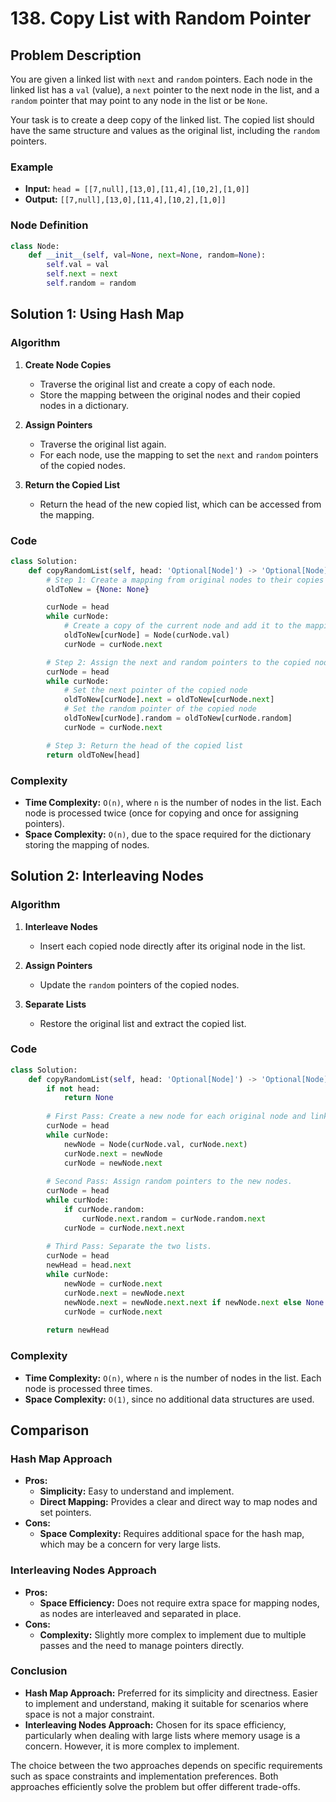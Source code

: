 # 138. Copy List with Random Pointer

## Problem Description
You are given a linked list with `next` and `random` pointers. Each node in the linked list has a `val` (value), a `next` pointer to the next node in the list, and a `random` pointer that may point to any node in the list or be `None`.

Your task is to create a deep copy of the linked list. The copied list should have the same structure and values as the original list, including the `random` pointers.

### Example
- **Input:** `head = [[7,null],[13,0],[11,4],[10,2],[1,0]]`
- **Output:** `[[7,null],[13,0],[11,4],[10,2],[1,0]]`

### Node Definition

```python
class Node:
    def __init__(self, val=None, next=None, random=None):
        self.val = val
        self.next = next
        self.random = random
```

## Solution 1: Using Hash Map

### Algorithm

1. **Create Node Copies**
   - Traverse the original list and create a copy of each node.
   - Store the mapping between the original nodes and their copied nodes in a dictionary.

2. **Assign Pointers**
   - Traverse the original list again.
   - For each node, use the mapping to set the `next` and `random` pointers of the copied nodes.

3. **Return the Copied List**
   - Return the head of the new copied list, which can be accessed from the mapping.

### Code

```python
class Solution:
    def copyRandomList(self, head: 'Optional[Node]') -> 'Optional[Node]':
        # Step 1: Create a mapping from original nodes to their copies
        oldToNew = {None: None}

        curNode = head
        while curNode:
            # Create a copy of the current node and add it to the mapping
            oldToNew[curNode] = Node(curNode.val)
            curNode = curNode.next

        # Step 2: Assign the next and random pointers to the copied nodes
        curNode = head
        while curNode:
            # Set the next pointer of the copied node
            oldToNew[curNode].next = oldToNew[curNode.next]
            # Set the random pointer of the copied node
            oldToNew[curNode].random = oldToNew[curNode.random]
            curNode = curNode.next

        # Step 3: Return the head of the copied list
        return oldToNew[head]
```

### Complexity
- **Time Complexity:** `O(n)`, where `n` is the number of nodes in the list. Each node is processed twice (once for copying and once for assigning pointers).
- **Space Complexity:** `O(n)`, due to the space required for the dictionary storing the mapping of nodes.

## Solution 2: Interleaving Nodes

### Algorithm

1. **Interleave Nodes**
   - Insert each copied node directly after its original node in the list.

2. **Assign Pointers**
   - Update the `random` pointers of the copied nodes.

3. **Separate Lists**
   - Restore the original list and extract the copied list.

### Code

```python
class Solution:
    def copyRandomList(self, head: 'Optional[Node]') -> 'Optional[Node]':
        if not head:
            return None
        
        # First Pass: Create a new node for each original node and link them together.
        curNode = head
        while curNode:
            newNode = Node(curNode.val, curNode.next)
            curNode.next = newNode
            curNode = newNode.next
        
        # Second Pass: Assign random pointers to the new nodes.
        curNode = head
        while curNode:
            if curNode.random:
                curNode.next.random = curNode.random.next
            curNode = curNode.next.next
        
        # Third Pass: Separate the two lists.
        curNode = head
        newHead = head.next
        while curNode:
            newNode = curNode.next
            curNode.next = newNode.next
            newNode.next = newNode.next.next if newNode.next else None
            curNode = curNode.next
        
        return newHead
```

### Complexity
- **Time Complexity:** `O(n)`, where `n` is the number of nodes in the list. Each node is processed three times.
- **Space Complexity:** `O(1)`, since no additional data structures are used.

## Comparison

### Hash Map Approach
- **Pros:**
  - **Simplicity:** Easy to understand and implement.
  - **Direct Mapping:** Provides a clear and direct way to map nodes and set pointers.
- **Cons:**
  - **Space Complexity:** Requires additional space for the hash map, which may be a concern for very large lists.

### Interleaving Nodes Approach
- **Pros:**
  - **Space Efficiency:** Does not require extra space for mapping nodes, as nodes are interleaved and separated in place.
- **Cons:**
  - **Complexity:** Slightly more complex to implement due to multiple passes and the need to manage pointers directly.

### Conclusion
- **Hash Map Approach:** Preferred for its simplicity and directness. Easier to implement and understand, making it suitable for scenarios where space is not a major constraint.
- **Interleaving Nodes Approach:** Chosen for its space efficiency, particularly when dealing with large lists where memory usage is a concern. However, it is more complex to implement.

The choice between the two approaches depends on specific requirements such as space constraints and implementation preferences. Both approaches efficiently solve the problem but offer different trade-offs.
